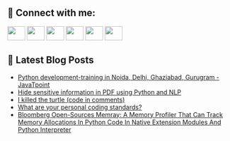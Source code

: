 ## 🔎 Connect with me:
[<img height="32" width="40" src="https://cdn.jsdelivr.net/npm/simple-icons@v5/icons/telegram.svg" />](https://t.me/bullbesh)
[<img height="32" width="40" src="https://cdn.jsdelivr.net/npm/simple-icons@v5/icons/vk.svg" />](https://vk.com/bullbesh)
[<img height="32" width="40" src="https://cdn.jsdelivr.net/npm/simple-icons@v5/icons/twitter.svg" />](https://twitter.com/bullbesh1)
[<img height="32" width="40" src="https://cdn.jsdelivr.net/npm/simple-icons@v5/icons/instagram.svg" />](https://www.instagram.com/bullbesh)
[<img height="32" width="40" src="https://cdn.jsdelivr.net/npm/simple-icons@v5/icons/reddit.svg" />](https://www.reddit.com/user/bullbesh)
[<img height="32" width="40" src="https://cdn.jsdelivr.net/npm/simple-icons@v5/icons/youtube.svg" />](https://www.youtube.com/channel/UCtfjRs6uzgq5mfm8S06WTcg)

## 📕 Latest Blog Posts
<!-- BLOG-POST-LIST:START -->
- [Python development-training in Noida, Delhi, Ghaziabad, Gurugram - JavaTpoint](https://www.reddit.com/r/Python/comments/ufzbg6/python_developmenttraining_in_noida_delhi/)
- [Hide sensitive information in PDF using Python and NLP](https://www.reddit.com/r/Python/comments/ufxsuc/hide_sensitive_information_in_pdf_using_python/)
- [I killed the turtle &lpar;code in comments&rpar;](https://www.reddit.com/r/Python/comments/ufvc3s/i_killed_the_turtle_code_in_comments/)
- [What are your personal coding standards?](https://www.reddit.com/r/Python/comments/uftyy2/what_are_your_personal_coding_standards/)
- [Bloomberg Open-Sources Memray: A Memory Profiler That Can Track Memory Allocations In Python Code In Native Extension Modules And Python Interpreter](https://www.reddit.com/r/Python/comments/ufsyhf/bloomberg_opensources_memray_a_memory_profiler/)
<!-- BLOG-POST-LIST:END -->
